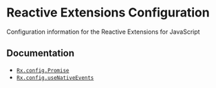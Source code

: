 # Reactive Extensions Configuration #

Configuration information for the Reactive Extensions for JavaScript

## Documentation ##

- [`Rx.config.Promise`](content/config/promise.html)
- [`Rx.config.useNativeEvents`](content/config/usenativeevents.html)

